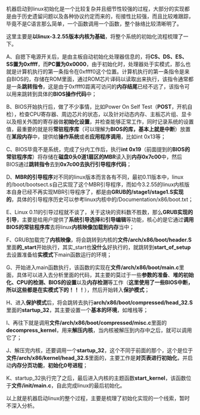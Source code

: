 机器启动到linux初始化是一个比较复杂并且细节性较强的过程，大部分的实现都是由于历史遗留问题以及各种协议约定而来的，衔接性比较强，而且比较难跟踪，毕竟不是C语言那么简单，一个函数调用一个函数，整个脉络比较清晰明了。

这里主要是**以linux-3.2.55版本内核为基础**，将整个系统的初始化流程梳理了一下。

A、自摁下电源开关后，是由主板自动初始化处理器信息的，将**CS、DS、ES、SS置为0xffff**，而**PC置为0x0000**，由于初始化时，处理器处于实模式，那么也就是计算机执行的第一条指令在0xffff0这个位置。计算机执行的第一条指令是来自BIOS的，存储在ROM里面，通过ROM芯片译码以读取出来执行，该指令通常都是一条**跳转指令**，这是由于0xffff0距离可访问的**内存结尾**已经不远了，该指令可以用来跳转到具体的**BIOS操作代码**中；

B、BIOS开始执行后，做了不少事情，比如Power On Self Test（**POST**，开机自检），检查CPU寄存器、周边芯片的状态，以及针对动态内存、主板芯片组、显卡以及相关外围的寄存器做**初始化设置**，并检查能够正常工作，同时记录系统的设置值，最重要的就是将**常驻程序库**（可以理解为**BIOS的库，基本上就是中断**）放置在**某段内存**中，提供给**操作系统**或者**应用程序调用**，比如int 0x13等；

C、BIOS毕竟不是系统，完成了分内工作后，执行**int 0x19**（前面提到的**BIOS的常驻程序库**）将存储在**磁盘0头0道1扇区的MBR**读入到**内存0x7c00**中，然后BIOS通过**跳转指令**去到**0x7c00去执行引导程序代码**；

D、**MBR的引导程序**对不同的linux版本而言各有不同，最初0.11版本中，linux的/boot/bootsect.s自己实现了这个MBR引导程序，而如今3.2.55的linux内核版本自身已经不再实现MBR引导程序了，都是由**GRUB的/stage1/stage1.S实现的**，具体的引导程序历史可以参考linux内核中的/Documentation/x86/boot.txt；

E、Linux 0.11的引导过程就不谈了，关于这块的资料数不胜数，那么**GRUB实现的引导**，主要是给用户提供了**系统引导选择**和**引导编辑**等功能，核心的是它通过**调用BIOS的常驻程序库**去将linux**内核映像加载到内存**当中；

F、GRUB加载完了**内核映像**，将会跳转到内核的**文件/arch/x86/boot/header.S**里面**的\_start**开始执行，其实\_start也**没什么**好执行的，就跳转到**start\_of\_setup**去设置准备给**实模式**下main函数运行的环境；

G、开始进入main函数执行，该函数的实现在**文件/arch/x86/boot/main.c**里面，具体可以进入去分析里面的代码，其主要的莫过于一些**参数的准备**、**堆的初始化、CPU的检测、BIOS的设置**以及**内存检测**等工作（**这里使用了一些BIOS中断，所以这些都是在实模式下的！！！**），然后开始转入**保护模式**；

H、进入**保护模式**后，将会跳转去执行**arch/x86/boot/compressed/head\_32.S**里面的**startup\_32**，其主要设置一个**基本的环境**，如堆栈等；

I、再往下就是调用**文件/arch/x86/boot/compressed/misc.c**里面的**decompress\_kernel**，用来**解压内核**，当内核被解压到内存中之后，就可以调用它了；

J、解压完内核，还要调用一个**startup\_32**，这个不同于前面的那个，这个是位于**文件/arch/x86/kernel/head\_32.S**里面的，主要工作是**对页表进行初始化**，并启动**内存分页功能**，**初始化0号进程**；

K、startup\_32执行完了之后，最后进入内核的主题函数**start\_kernel**，该函数位于**文件/init/main.c**，自此完成linux的最后初始化。

以上就是机器启动linux的整个过程，主要是梳理了初始化实现的一个线索，暂时不深入分析。
